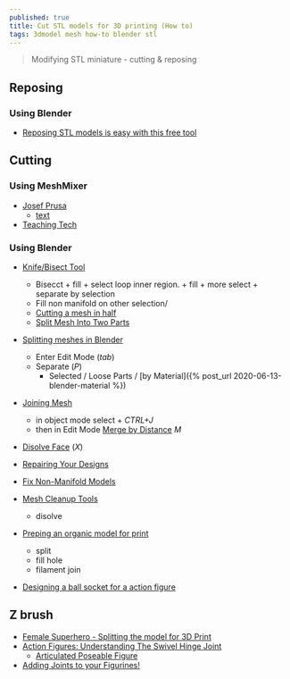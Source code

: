 ```yaml
---
published: true
title: Cut STL models for 3D printing (How to)
tags: 3dmodel mesh how-to blender stl
---
```

> Modifying STL miniature - cutting & reposing

## Reposing

### Using Blender

- [Reposing STL models is easy with this free tool](https://www.youtube.com/watch?v=WMxNinivOvs)

## Cutting

### Using MeshMixer
- [Josef Prusa](https://www.youtube.com/watch?v=Tgc66TvEke4)
	- [text](https://blog.prusaprinters.org/cut-stl-models-3d-printing-meshmixer_7652/)
- [Teaching Tech](https://www.youtube.com/watch?v=-3Qgq34OAQo)

### Using Blender
- [Knife/Bisect Tool](https://www.yhttps://www.youtube.com/watch?v=HrszCAX5LEwoutube.com/watch?v=qnEApbHa8hY)
	- Bisecct + fill +  select loop inner region. + fill + more select + separate by selection
    - Fill non manifold on other selection/
	- [Cutting a mesh in half](https://blender.stackexchange.com/questions/5320/cutting-a-mesh-in-half)
    - [Split Mesh Into Two Parts](https://www.youtube.com/watch?v=HrszCAX5LEw)

- [Splitting meshes in Blender](https://wiki.nexusmods.com/index.php/Splitting_meshes_in_Blender)
	- Enter Edit Mode (_tab_)
    - Separate (_P_)
    	- Selected / Loose Parts / [by Material]({% post_url 2020-06-13-blender-material %})
- [Joining Mesh](https://blender.stackexchange.com/questions/76700/merge-multiple-meshes-into-one-single-mesh)
	- in object mode select + _CTRL+J_
    - then in Edit Mode [Merge by Distance](https://blender.stackexchange.com/questions/139733/blender-2-80-remove-double-vertices-option-gone) _M_
    
    
- [Disolve Face](https://blender.stackexchange.com/questions/34479/how-to-merge-dissolve-two-faces/34480#34480) (_X_) 

- [Repairing Your Designs](https://www.youtube.com/watch?v=RT6Iq-3tUu4)
- [Fix Non-Manifold Models](https://www.youtube.com/watch?v=SGS863XCH1I)

- [Mesh Cleanup Tools](https://www.youtube.com/watch?v=Jbv45vi4pbs)
	- disolve
    
- [Preping an organic model for print](https://www.youtube.com/watch?v=danWEon2-YQ)
	- split
    - fill hole
    - filament join

- [Designing a ball socket for a action figure](https://www.youtube.com/watch?v=1KFJ2iFrjxM)

## Z brush
- [Female Superhero - Splitting the model for 3D Print](https://www.youtube.com/watch?v=V01VDGrMcUg)
- [Action Figures: Understanding The Swivel Hinge Joint](https://www.youtube.com/watch?v=fY7pwHtGQTE)
	- [Articulated Poseable Figure](https://www.youtube.com/watch?v=Ayg52Mqwh9A)
- [Adding Joints to your Figurines!](https://www.youtube.com/watch?v=UTP3e5vhf6E)
